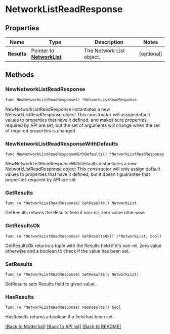 # NetworkListReadResponse

## Properties

Name | Type | Description | Notes
------------ | ------------- | ------------- | -------------
**Results** | Pointer to [**NetworkList**](NetworkList.md) | The Network List object. | [optional] 

## Methods

### NewNetworkListReadResponse

`func NewNetworkListReadResponse() *NetworkListReadResponse`

NewNetworkListReadResponse instantiates a new NetworkListReadResponse object
This constructor will assign default values to properties that have it defined,
and makes sure properties required by API are set, but the set of arguments
will change when the set of required properties is changed

### NewNetworkListReadResponseWithDefaults

`func NewNetworkListReadResponseWithDefaults() *NetworkListReadResponse`

NewNetworkListReadResponseWithDefaults instantiates a new NetworkListReadResponse object
This constructor will only assign default values to properties that have it defined,
but it doesn't guarantee that properties required by API are set

### GetResults

`func (o *NetworkListReadResponse) GetResults() NetworkList`

GetResults returns the Results field if non-nil, zero value otherwise.

### GetResultsOk

`func (o *NetworkListReadResponse) GetResultsOk() (*NetworkList, bool)`

GetResultsOk returns a tuple with the Results field if it's non-nil, zero value otherwise
and a boolean to check if the value has been set.

### SetResults

`func (o *NetworkListReadResponse) SetResults(v NetworkList)`

SetResults sets Results field to given value.

### HasResults

`func (o *NetworkListReadResponse) HasResults() bool`

HasResults returns a boolean if a field has been set.


[[Back to Model list]](../README.md#documentation-for-models) [[Back to API list]](../README.md#documentation-for-api-endpoints) [[Back to README]](../README.md)


